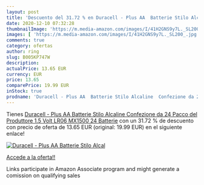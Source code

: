 ```yaml
---
layout: post
title: 'Descuento del 31.72 % en Duracell - Plus AA  Batterie Stilo Alcal'
date: 2020-12-10 07:32:28
thumbnailImage: 'https://m.media-amazon.com/images/I/41H2GNS9y7L._SL200_.jpg'
images: [ 'https://m.media-amazon.com/images/I/41H2GNS9y7L._SL200_.jpg' ]
comments: true
category: ofertas
author: ring
slug: B005KP747W
description:
actualPrice: 13.65 EUR
currency: EUR
price: 13.65
comparePrice: 19.99 EUR
inStock: true
prodname: 'Duracell - Plus AA  Batterie Stilo Alcaline  Confezione da 24 Pacco del Produttore  1.5 Volt LR06 MX1500  24 Batterie'
---
```


Tienes [Duracell - Plus AA  Batterie Stilo Alcaline  Confezione da 24 Pacco del Produttore  1.5 Volt LR06 MX1500  24 Batterie](https://www.amazon.it/dp/B005KP747W/?tag=tolees00-21) con un 31.72 % de descuento con precio de oferta de 13.65 EUR (original: 19.99 EUR) en el siguiente enlace!

[![Duracell - Plus AA  Batterie Stilo Alcal](https://m.media-amazon.com/images/I/41H2GNS9y7L._SL200_.jpg)](https://www.amazon.it/dp/B005KP747W/?tag=tolees00-21)

[Accede a la oferta!!](https://www.amazon.it/dp/B005KP747W/?tag=tolees00-21)

Links participate in Amazon Associate program and might generate a comission on qualifying sales


